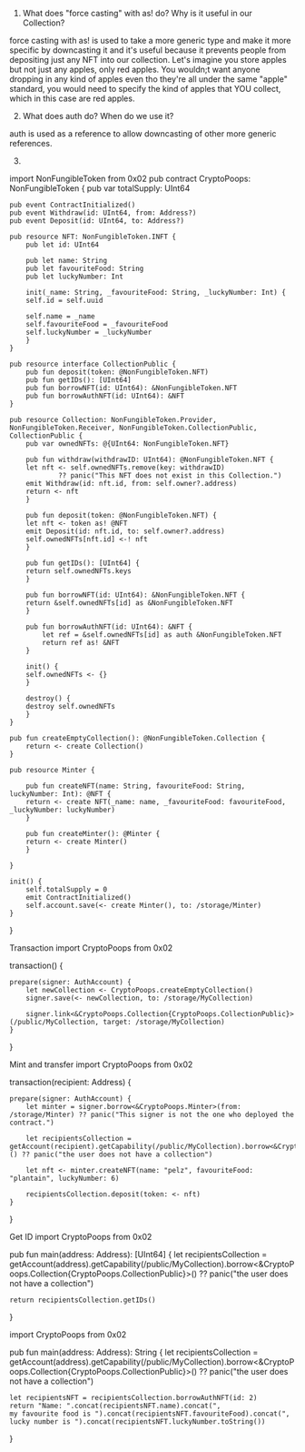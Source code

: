 1. What does "force casting" with as! do? Why is it useful in our Collection?

force casting with as! is used to take a more generic type and make it more specific by downcasting it and it's useful because it prevents people from depositing just any NFT into our collection. Let's imagine you store apples but not just any apples, only red apples. You wouldn;t want anyone dropping in any kind of apples even tho they're all under the same "apple" standard, you would need to specify the kind of apples that YOU collect, which in this case are red apples.

2. What does auth do? When do we use it?
   
 auth is used as a reference to allow downcasting of other more generic references.

3.

import NonFungibleToken from 0x02
pub contract CryptoPoops: NonFungibleToken {
    pub var totalSupply: UInt64

    pub event ContractInitialized()
    pub event Withdraw(id: UInt64, from: Address?)
    pub event Deposit(id: UInt64, to: Address?)

    pub resource NFT: NonFungibleToken.INFT {
        pub let id: UInt64

        pub let name: String
        pub let favouriteFood: String
        pub let luckyNumber: Int

        init(_name: String, _favouriteFood: String, _luckyNumber: Int) {
        self.id = self.uuid

        self.name = _name
        self.favouriteFood = _favouriteFood
        self.luckyNumber = _luckyNumber
        }
    }

    pub resource interface CollectionPublic {
        pub fun deposit(token: @NonFungibleToken.NFT)
        pub fun getIDs(): [UInt64]
        pub fun borrowNFT(id: UInt64): &NonFungibleToken.NFT
        pub fun borrowAuthNFT(id: UInt64): &NFT
    }

    pub resource Collection: NonFungibleToken.Provider, NonFungibleToken.Receiver, NonFungibleToken.CollectionPublic, CollectionPublic {
        pub var ownedNFTs: @{UInt64: NonFungibleToken.NFT}

        pub fun withdraw(withdrawID: UInt64): @NonFungibleToken.NFT {
        let nft <- self.ownedNFTs.remove(key: withdrawID) 
                ?? panic("This NFT does not exist in this Collection.")
        emit Withdraw(id: nft.id, from: self.owner?.address)
        return <- nft
        }

        pub fun deposit(token: @NonFungibleToken.NFT) {
        let nft <- token as! @NFT
        emit Deposit(id: nft.id, to: self.owner?.address)
        self.ownedNFTs[nft.id] <-! nft
        }

        pub fun getIDs(): [UInt64] {
        return self.ownedNFTs.keys
        }

        pub fun borrowNFT(id: UInt64): &NonFungibleToken.NFT {
        return &self.ownedNFTs[id] as &NonFungibleToken.NFT
        }

        pub fun borrowAuthNFT(id: UInt64): &NFT {
            let ref = &self.ownedNFTs[id] as auth &NonFungibleToken.NFT
            return ref as! &NFT
        }

        init() {
        self.ownedNFTs <- {}
        }

        destroy() {
        destroy self.ownedNFTs
        }
    }

    pub fun createEmptyCollection(): @NonFungibleToken.Collection {
        return <- create Collection()
    }

    pub resource Minter {

        pub fun createNFT(name: String, favouriteFood: String, luckyNumber: Int): @NFT {
        return <- create NFT(_name: name, _favouriteFood: favouriteFood, _luckyNumber: luckyNumber)
        }

        pub fun createMinter(): @Minter {
        return <- create Minter()
        }

    }

    init() {
        self.totalSupply = 0
        emit ContractInitialized()
        self.account.save(<- create Minter(), to: /storage/Minter)
    }
}

Transaction
import CryptoPoops from 0x02

transaction() {

    prepare(signer: AuthAccount) {
        let newCollection <- CryptoPoops.createEmptyCollection()
        signer.save(<- newCollection, to: /storage/MyCollection)

        signer.link<&CryptoPoops.Collection{CryptoPoops.CollectionPublic}>(/public/MyCollection, target: /storage/MyCollection)
    }
}


Mint and transfer
import CryptoPoops from 0x02

transaction(recipient: Address) {

    prepare(signer: AuthAccount) {
        let minter = signer.borrow<&CryptoPoops.Minter>(from: /storage/Minter) ?? panic("This signer is not the one who deployed the contract.")

        let recipientsCollection = getAccount(recipient).getCapability(/public/MyCollection).borrow<&CryptoPoops.Collection{CryptoPoops.CollectionPublic}>() ?? panic("the user does not have a collection")

        let nft <- minter.createNFT(name: "pelz", favouriteFood: "plantain", luckyNumber: 6)

        recipientsCollection.deposit(token: <- nft)
    }
}


Get ID
import CryptoPoops from 0x02

pub fun main(address: Address): [UInt64] {
    let recipientsCollection = getAccount(address).getCapability(/public/MyCollection).borrow<&CryptoPoops.Collection{CryptoPoops.CollectionPublic}>() ?? panic("the user does not have a collection")

    return recipientsCollection.getIDs()
}


import CryptoPoops from 0x02

pub fun main(address: Address): String {
    let recipientsCollection = getAccount(address).getCapability(/public/MyCollection).borrow<&CryptoPoops.Collection{CryptoPoops.CollectionPublic}>() ?? panic("the user does not have a collection")

    let recipientsNFT = recipientsCollection.borrowAuthNFT(id: 2)
    return "Name: ".concat(recipientsNFT.name).concat(", 
    my favourite food is ").concat(recipientsNFT.favouriteFood).concat(", 
    lucky number is ").concat(recipientsNFT.luckyNumber.toString())
}




